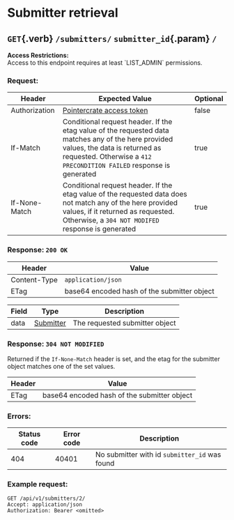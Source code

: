 <div class='panel fade js-scroll-anim' data-anim='fade'>

# Submitter retrieval

## `GET`{.verb} `/submitters/` `submitter_id`{.param} `/`

<div class='info-yellow'>
<b>Access Restrictions:</b><br>
Access to this endpoint requires at least `LIST_ADMIN` permissions.
</div>

### Request:

| Header        | Expected Value                                                                                                                                                                                              | Optional |
| ------------- | ----------------------------------------------------------------------------------------------------------------------------------------------------------------------------------------------------------- | -------- |
| Authorization | [Pointercrate access token](/documentation/#access-tokens)                                                                                                                                                  | false    |
| If-Match      | Conditional request header. If the etag value of the requested data matches any of the here provided values, the data is returned as requested. Otherwise a `412 PRECONDITION FAILED` response is generated | true     |
| If-None-Match | Conditional request header. If the etag value of the requested data does not match any of the here provided values, if it returned as requested. Otherwise, a `304 NOT MODIFED` response is generated       | true     |

### Response: `200 OK`

| Header       | Value                                       |
| ------------ | ------------------------------------------- |
| Content-Type | `application/json`                          |
| ETag         | base64 encoded hash of the submitter object |

| Field | Type                                           | Description                    |
| ----- | ---------------------------------------------- | ------------------------------ |
| data  | [Submitter](/documentation/objects/#submitter) | The requested submitter object |

### Response: `304 NOT MODIFIED`

Returned if the `If-None-Match` header is set, and the etag for the submitter object matches one of the set values.

| Header | Value                                       |
| ------ | ------------------------------------------- |
| ETag   | base64 encoded hash of the submitter object |

### Errors:

| Status code | Error code | Description                                   |
| ----------- | ---------- | --------------------------------------------- |
| 404         | 40401      | No submitter with id `submitter_id` was found |

### Example request:

```http
GET /api/v1/submitters/2/
Accept: application/json
Authorization: Bearer <omitted>
```

</div>
